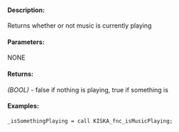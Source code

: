 #### Description:
Returns whether or not music is currently playing

#### Parameters:
NONE

#### Returns:
*(BOOL)* - false if nothing is playing, true if something is

#### Examples:
```sqf
_isSomethingPlaying = call KISKA_fnc_isMusicPlaying;
```

